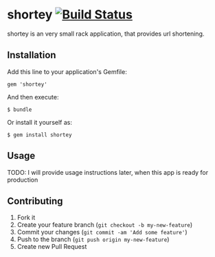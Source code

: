 # shortey [![Build Status](https://travis-ci.org/gr4y/shortey.png)](https://travis-ci.org/gr4y/shortey)

shortey is an very small rack application, that provides url shortening.

## Installation

Add this line to your application's Gemfile:

    gem 'shortey'

And then execute:

    $ bundle

Or install it yourself as:

    $ gem install shortey

## Usage

TODO: I will provide usage instructions later, when this app is ready for production

## Contributing

1. Fork it
2. Create your feature branch (`git checkout -b my-new-feature`)
3. Commit your changes (`git commit -am 'Add some feature'`)
4. Push to the branch (`git push origin my-new-feature`)
5. Create new Pull Request
